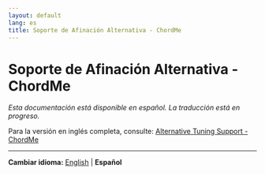 ```yaml
---
layout: default
lang: es
title: Soporte de Afinación Alternativa - ChordMe
---
```


# Soporte de Afinación Alternativa - ChordMe

*Esta documentación está disponible en español. La traducción está en progreso.*

Para la versión en inglés completa, consulte: [Alternative Tuning Support - ChordMe](alternative-tuning-system.md)

---

**Cambiar idioma:** [English](alternative-tuning-system.md) | **Español**